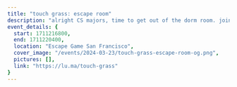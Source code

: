 ```yaml
---
title: "touch grass: escape room"
description: "alright CS majors, time to get out of the dorm room. join us at Escape Game San Francisco; we'll run two games at the same time: gold rush and mysterious market. click to sign up on our luma page. see you there! <3"
event_details: {
  start: 1711216800,
  end: 1711220400,
  location: "Escape Game San Francisco",
  cover_image: "/events/2024-03-23/touch-grass-escape-room-og.png",
  pictures: [],
  link: "https://lu.ma/touch-grass"
}
---
```

